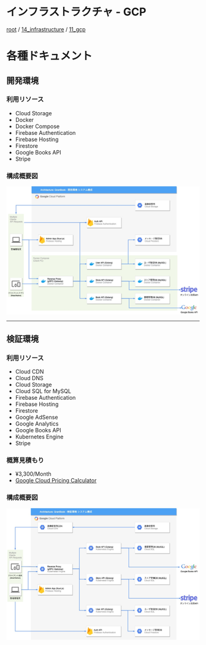 # インフラストラクチャ - GCP

[root](./../../../README.md) 
/ [14_infrastructure](./../README.md) 
/ [11_gcp](./README.md)

# 各種ドキュメント

## 開発環境

### 利用リソース

* Cloud Storage
* Docker
* Docker Compose
* Firebase Authentication
* Firebase Hosting
* Firestore
* Google Books API
* Stripe

### 構成概要図

![開発環境 - 構成図](./gran-book-dev.jpg)

---

## 検証環境

### 利用リソース

* Cloud CDN
* Cloud DNS
* Cloud Storage
* Cloud SQL for MySQL
* Firebase Authentication
* Firebase Hosting
* Firestore
* Google AdSense
* Google Analytics
* Google Books API
* Kubernetes Engine
* Stripe

### 概算見積もり

* ¥3,300/Month
* [Google Cloud Pricing Calculator](https://cloud.google.com/products/calculator/#id=c36aa795-f22a-4c0b-840f-26ef19072641)

### 構成概要図

![検証環境 - 構成図](./gran-book-stg.jpg)
